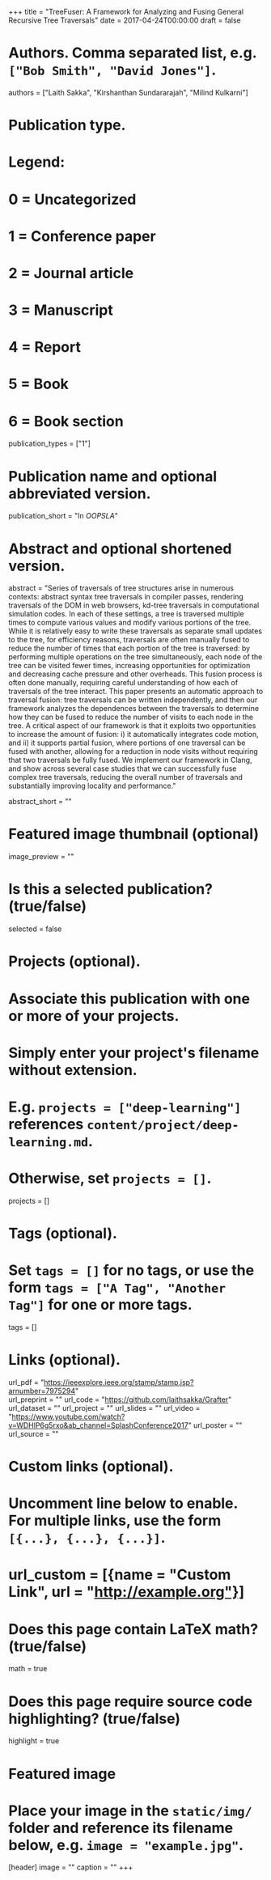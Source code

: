 +++
title = "TreeFuser: A Framework for Analyzing and Fusing General Recursive Tree Traversals"
date = 2017-04-24T00:00:00
draft = false

# Authors. Comma separated list, e.g. `["Bob Smith", "David Jones"]`.
authors = ["Laith Sakka", "Kirshanthan Sundararajah", "Milind Kulkarni"]

# Publication type.
# Legend:
# 0 = Uncategorized
# 1 = Conference paper
# 2 = Journal article
# 3 = Manuscript
# 4 = Report
# 5 = Book
# 6 = Book section
publication_types = ["1"]

# Publication name and optional abbreviated version.
publication_short = "In *OOPSLA*"

# Abstract and optional shortened version.

abstract = "Series of traversals of tree structures arise in numerous contexts: abstract syntax tree traversals in compiler passes, rendering traversals of the DOM in web browsers, kd-tree traversals in computational simulation codes. In each of these settings, a tree is traversed multiple times to compute various values and modify various portions of the tree. While it is relatively easy to write these traversals as separate small updates to the tree, for efficiency reasons, traversals are often manually fused to reduce the number of times that each portion of the tree is traversed: by performing multiple operations on the tree simultaneously, each node of the tree can be visited fewer times, increasing opportunities for optimization and decreasing cache pressure and other overheads. This fusion process is often done manually, requiring careful understanding of how each of traversals of the tree interact. This paper presents an automatic approach to traversal fusion: tree traversals can be written independently, and then our framework analyzes the dependences between the traversals to determine how they can be fused to reduce the number of visits to each node in the tree. A critical aspect of our framework is that it exploits two opportunities to increase the amount of fusion: i) it automatically integrates code motion, and ii) it supports partial fusion, where portions of one traversal can be fused with another, allowing for a reduction in node visits without requiring that two traversals be fully fused. We implement our framework in Clang, and show across several case studies that we can successfully fuse complex tree traversals, reducing the overall number of traversals and substantially improving locality and performance."

abstract_short = ""

# Featured image thumbnail (optional)
image_preview = ""

# Is this a selected publication? (true/false)
selected = false

# Projects (optional).
#   Associate this publication with one or more of your projects.
#   Simply enter your project's filename without extension.
#   E.g. `projects = ["deep-learning"]` references `content/project/deep-learning.md`.
#   Otherwise, set `projects = []`.
projects = []

# Tags (optional).
#   Set `tags = []` for no tags, or use the form `tags = ["A Tag", "Another Tag"]` for one or more tags.
tags = []

# Links (optional).
url_pdf = "https://ieeexplore.ieee.org/stamp/stamp.jsp?arnumber=7975294"           
url_preprint = ""
url_code = "https://github.com/laithsakka/Grafter"
url_dataset = ""
url_project = ""
url_slides = ""
url_video = "https://www.youtube.com/watch?v=WDHlP6g5rxo&ab_channel=SplashConference2017"
url_poster = ""
url_source = ""

# Custom links (optional).
#   Uncomment line below to enable. For multiple links, use the form `[{...}, {...}, {...}]`.
# url_custom = [{name = "Custom Link", url = "http://example.org"}]

# Does this page contain LaTeX math? (true/false)
math = true

# Does this page require source code highlighting? (true/false)
highlight = true

# Featured image
# Place your image in the `static/img/` folder and reference its filename below, e.g. `image = "example.jpg"`.
[header]
image = ""
caption = ""
+++